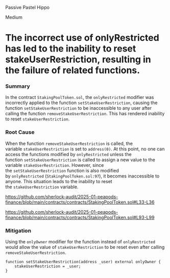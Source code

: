 Passive Pastel Hippo

Medium

# The incorrect use of onlyRestricted has led to the inability to reset stakeUserRestriction, resulting in the failure of related functions.

### Summary

In the contract `StakingPoolToken.sol`, the `onlyRestricted` modifier was incorrectly applied to the function `setStakeUserRestriction`, causing the function `setStakeUserRestriction` to be inaccessible to any user after calling the function `removeStakeUserRestriction`. This has rendered inability to reset `stakeUserRestriction`.

### Root Cause

When the function `removeStakeUserRestriction` is called, the variable `stakeUserRestriction` is set to `address(0)`. At this point, no one can access the functions modified by `onlyRestricted` unless the function `setStakeUserRestriction` is called to assign a new value to the variable `stakeUserRestriction`. However, since the `setStakeUserRestriction` function is also modified by `onlyRestricted` (`StakingPoolToken.sol:97`), it becomes inaccessible to anyone. This situation leads to the inability to reset the `stakeUserRestriction` variable.

https://github.com/sherlock-audit/2025-01-peapods-finance/blob/main/contracts/contracts/StakingPoolToken.sol#L33-L36

https://github.com/sherlock-audit/2025-01-peapods-finance/blob/main/contracts/contracts/StakingPoolToken.sol#L93-L99

### Mitigation

Using the `onlyOwner` modifier for the function instead of `onlyRestricted` would allow the value of `stakeUserRestriction` to be reset even after calling `removeStakeUserRestriction`.
```solidity
function setStakeUserRestriction(address _user) external onlyOwner {
    stakeUserRestriction = _user;
}
```